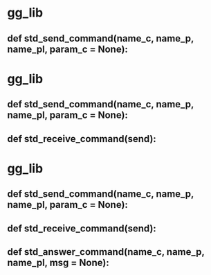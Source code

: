 # gg_lib 
## def std_send_command(name_c, name_p, name_pl, param_c = None):

# gg_lib 
## def std_send_command(name_c, name_p, name_pl, param_c = None):

## def std_receive_command(send):

# gg_lib 
## def std_send_command(name_c, name_p, name_pl, param_c = None):

## def std_receive_command(send):

## def std_answer_command(name_c, name_p, name_pl, msg = None):

